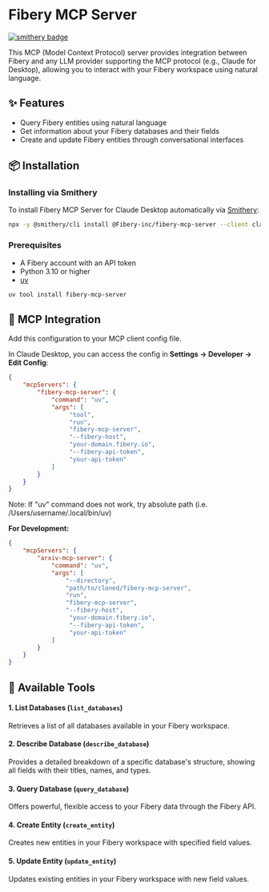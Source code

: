 # Fibery MCP Server
[![smithery badge](https://smithery.ai/badge/@Fibery-inc/fibery-mcp-server)](https://smithery.ai/server/@Fibery-inc/fibery-mcp-server)

This MCP (Model Context Protocol) server provides integration between Fibery and any LLM provider supporting the MCP protocol (e.g., Claude for Desktop), allowing you to interact with your Fibery workspace using natural language.

## ✨ Features
- Query Fibery entities using natural language
- Get information about your Fibery databases and their fields
- Create and update Fibery entities through conversational interfaces

## 📦 Installation

### Installing via Smithery

To install Fibery MCP Server for Claude Desktop automatically via [Smithery](https://smithery.ai/server/@Fibery-inc/fibery-mcp-server):

```bash
npx -y @smithery/cli install @Fibery-inc/fibery-mcp-server --client claude
```

### Prerequisites

- A Fibery account with an API token
- Python 3.10 or higher
- [uv](https://github.com/astral-sh/uv)

```bash
uv tool install fibery-mcp-server
```

## 🔌 MCP Integration
Add this configuration to your MCP client config file. 

In Claude Desktop, you can access the config in **Settings → Developer → Edit Config**:
```json
{
    "mcpServers": {
        "fibery-mcp-server": {
            "command": "uv",
            "args": [
                 "tool",
                 "run",
                 "fibery-mcp-server",
                 "--fibery-host",
                 "your-domain.fibery.io",
                 "--fibery-api-token",
                 "your-api-token"
            ]
        }
    }
}
```
Note: If "uv" command does not work, try absolute path (i.e. /Users/username/.local/bin/uv)

**For Development:**

```json
{
    "mcpServers": {
        "arxiv-mcp-server": {
            "command": "uv",
            "args": [
                "--directory",
                "path/to/cloned/fibery-mcp-server",
                "run",
                "fibery-mcp-server",
                "--fibery-host",
                 "your-domain.fibery.io",
                 "--fibery-api-token",
                 "your-api-token"
            ]
        }
    }
}
```

## 🚀 Available Tools

#### 1. List Databases (`list_databases`)

Retrieves a list of all databases available in your Fibery workspace.

#### 2. Describe Database (`describe_database`)

Provides a detailed breakdown of a specific database's structure, showing all fields with their titles, names, and types.

#### 3. Query Database (`query_database`)

Offers powerful, flexible access to your Fibery data through the Fibery API.

#### 4. Create Entity (`create_entity`)

Creates new entities in your Fibery workspace with specified field values.

#### 5. Update Entity (`update_entity`) 

Updates existing entities in your Fibery workspace with new field values.
